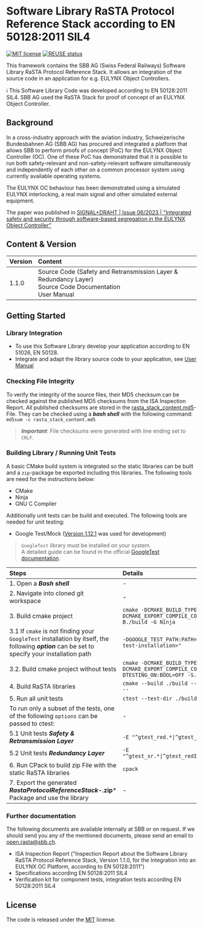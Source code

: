 # Software Library RaSTA Protocol Reference Stack according to EN 50128:2011 SIL4
[![MIT license](https://img.shields.io/badge/License-MIT-blue.svg)](https://spdx.org/licenses/MIT.html)
[![REUSE status](https://api.reuse.software/badge/github.com/SchweizerischeBundesbahnen/sbb-rasta-stack)](https://api.reuse.software/info/github.com/SchweizerischeBundesbahnen/sbb-rasta-stack)

This framework contains the SBB AG (Swiss Federal Railways) Software Library RaSTA
Protocol Reference Stack. It allows an integration of the source code in an
application for e.g. EULYNX Object Controllers.

:information_source: This Software Library Code was developed according to EN 50128:2011 SIL4.
SBB AG used the RaSTA Stack for proof of concept of an EULYNX Object Controller.

## Background
In a cross-industry approach with the aviation industry, Schweizerische
Bundesbahnen AG (SBB AG) has procured and integrated a platform that allows SBB
to perform proofs of concept (PoC) for the EULYNX Object Controller (OC). One of
these PoC has demonstrated that it is possible to run both safety-relevant and
non-safety-relevant software simultaneously and independently of each other on a
common processor system using currently available operating systems.

The EULYNX OC behaviour has been demonstrated using a simulated EULYNX
interlocking, a real main signal and other simulated external equipment.

The paper was published in [SIGNAL+DRAHT | Issue 06/2023 | "Integrated safety and security through software-based segregation in the EULYNX Object Controller"](https://eurailpress-archiv.de/SingleView.aspx?show=5301114)

## Content & Version
| Version | Content |
|:---|:---|
| 1.1.0 | Source Code (Safety and Retransmission Layer & Redundancy Layer) <br/>Source Code Documentation <br/>User Manual |

## Getting Started
### Library Integration
* To use this Software Library develop your application according to EN 51026, EN 50128.
* Integrate and adapt the library source code to your application, see [User Manual](docs/SBB-RaSTA-084-UserManual-2.pdf)

### Checking File Integrity
To verify the integrity of the source files, their MD5 checksum can be checked against the published MD5 checksums from the ISA Inspection Report. All published checksums are stored in the [rasta_stack_content.md5](rasta_stack_content.md5)-File. They can be checked using a ***bash shell*** with the following command: `md5sum -c rasta_stack_content.md5`
> ***Important***: File checksums were generated with line ending set to `CRLF`.

### Building Library / Running Unit Tests
A basic CMake build system is integrated so the static libraries can be built
and a `zip`-package be exported including this libraries.
The following tools are need for the instructions below:
* CMake
* Ninja
* GNU C Compiler

Additionally unit tests can be build and executed. The following tools are needed for unit testing:
* Google Test/Mock ([Version 1.12.1](https://github.com/google/googletest/releases/tag/release-1.12.1) was used for development)

> `GoogleTest` library must be installed on your system.\
A detailed guide can be found in the official [GoogleTest documentation](https://github.com/google/googletest/blob/release-1.12.1/googletest/README.md#standalone-cmake-project).


| Steps | Details |
|:---|:---|
| 1. Open a ***Bash shell*** | - |
| 2. Navigate into cloned git workspace | - |
| 3. Build cmake project | `cmake -DCMAKE_BUILD_TYPE:STRING=Debug -DCMAKE_EXPORT_COMPILE_COMMANDS:BOOL=TRUE -S. -B./build -G Ninja` |
| 3.1 If `cmake` is not finding your `GoogleTest` installation by itself, the following ***option*** can be set to specify your installation path | `-DGOOGLE_TEST_PATH:PATH="<path-to-your-google-test-installation>"` |
| 3.2. Build cmake project without tests | `cmake -DCMAKE_BUILD_TYPE:STRING=Debug -DCMAKE_EXPORT_COMPILE_COMMANDS:BOOL=TRUE -DTESTING_ON:BOOL=OFF -S. -B./build -G Ninja` |
| 4. Build RaSTA libraries | `cmake --build ./build --config Debug --target all --` |
| 5. Run all unit tests | `ctest --test-dir ./build` |
| To run only a subset of the tests, one of the following `options` can be passed to ctest: | - |
| 5.1 Unit tests ***Safety & Retransmission Layer*** | `-E "^gtest_red.*\|^gtest_srIntegration.*"` |
| 5.2 Unit tests ***Redundancy Layer*** | `-E "^gtest_sr.*\|^gtest_redIntegration.*\|^gtest_ra.*"` |
| 6. Run CPack to build zip File with the static RaSTA libraries | `cpack` |
| 7. Export the generated ***RastaProtocolReferenceStack-*.zip*** Package and use the library | - |

### Further documentation
The following documents are available internally at SBB or on request.
If we should send you any of the mentioned documents, please send an email to [open.rasta@sbb.ch](mailto:open.rasta@sbb.ch).
* ISA Inspection Report ("Inspection Report about the Software Library RaSTA
  Protocol Reference Stack, Version 1.1.0, for the Integration into an EULYNX OC
  Platform, according to EN 50128:2011")
* Specifications according EN 50128:2011 SIL4
* Verification kit for component tests, integration tests according EN 50128:2011 SIL4

## License
The code is released under the [MIT](LICENSES/MIT.txt) license.
